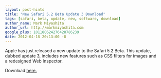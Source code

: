 ```yaml
---
layout: post-hints
title: "New Safari 5.2 Beta Update 3 Download"
tags: [safari, beta, update, new, software, download]
author_name: Mark Miyashita
author_url: http://markmiyashita.com
google_plus: 101180624276428786239
date: 2012-04-18 20:13:00 -8
---
```


Apple has just released a new update to the Safari 5.2 Beta. This update, dubbed update 3, includes new features such as CSS filters for images and a redesigned Web Inspector.

Download <a href="http://imzdl.com/info/513">here.</a>

